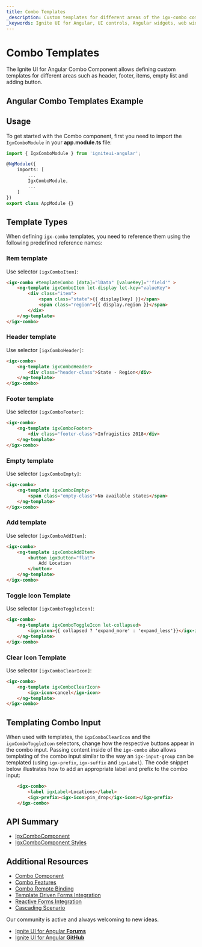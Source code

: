 ```yaml
---
title: Combo Templates
_description: Custom templates for different areas of the igx-combo component can be defined, including items, header, footer, empty list and adding button.
_keywords: Ignite UI for Angular, UI controls, Angular widgets, web widgets, UI widgets, Angular, Native Angular Components Suite, Native Angular Controls, Native Angular Components Library, Angular Combo components, Angular Templates, Angular Combo Templates
---
```


# Combo Templates
<p class="highlight">
The Ignite UI for Angular Combo Component allows defining custom templates for different areas such as header, footer, items, empty list and adding button.
</p>

## Angular Combo Templates Example


<code-view style="height: 450px;" 
           data-demos-base-url="{environment:demosBaseUrl}" 
           iframe-src="{environment:demosBaseUrl}/lists/combo-template" alt="Angular Combo Templates Example">
</code-view>


## Usage
To get started with the Combo component, first you need to import the `IgxComboModule` in your **app.module.ts** file:

```typescript
import { IgxComboModule } from 'igniteui-angular';

@NgModule({
    imports: [
        ...
        IgxComboModule,
        ...
    ]
})
export class AppModule {}
```

## Template Types
When defining `igx-combo` templates, you need to reference them using the following predefined reference names:

### Item template
Use selector `[igxComboItem]`:

```html
<igx-combo #templateCombo [data]="lData" [valueKey]="'field'" >
    <ng-template igxComboItem let-display let-key="valueKey">
        <div class="item">
            <span class="state">{{ display[key] }}</span>
            <span class="region">{{ display.region }}</span>
        </div>
    </ng-template>
</igx-combo>
```

### Header template
Use selector `[igxComboHeader]`:

```html
<igx-combo>
    <ng-template igxComboHeader>
        <div class="header-class">State - Region</div>
    </ng-template>
</igx-combo>
```

### Footer template
Use selector `[igxComboFooter]`:

```html
<igx-combo>
    <ng-template igxComboFooter>
        <div class="footer-class">Infragistics 2018</div>
    </ng-template>
</igx-combo>
```

### Empty template
Use selector `[igxComboEmpty]`:

```html
<igx-combo>
    <ng-template igxComboEmpty>
        <span class="empty-class">No available states</span>
    </ng-template>
</igx-combo>
```

### Add template
Use selector `[igxComboAddItem]`:

```html
<igx-combo>
    <ng-template igxComboAddItem>
        <button igxButton="flat">
            Add Location
        </button>
    </ng-template>
</igx-combo>
```

### Toggle Icon Template
Use selector `[igxComboToggleIcon]`:

```html
<igx-combo>
    <ng-template igxComboToggleIcon let-collapsed>
        <igx-icon>{{ collapsed ? 'expand_more' : 'expand_less'}}</igx-icon>
    </ng-template>
</igx-combo>
```

### Clear Icon Template
Use selector `[igxComboClearIcon]`:

```html
<igx-combo>
    <ng-template igxComboClearIcon>
        <igx-icon>cancel</igx-icon>
    </ng-template>
</igx-combo>
```

## Templating Combo Input
When used with templates, the `igxComboClearIcon` and the `igxComboToggleIcon` selectors, change how the respective buttons appear in the combo input. Passing content inside of the `igx-combo` also allows templating of the combo input similar to the way an `igx-input-group` can be templated (using `igx-prefix`, `igx-suffix` and `igxLabel`). The code snippet below illustrates how to add an appropriate label and prefix to the combo input:

```html
    <igx-combo>
        <label igxLabel>Locations</label>
        <igx-prefix><igx-icon>pin_drop</igx-icon></igx-prefix>
    </igx-combo>
```

## API Summary
<div class="divider--half"></div>

* [IgxComboComponent]({environment:angularApiUrl}/classes/igxcombocomponent.html) 
* [IgxComboComponent Styles]({environment:sassApiUrl}/index.html#function-igx-combo-theme)

## Additional Resources
<div class="divider--half"></div>

* [Combo Component](combo.md)
* [Combo Features](combo-features.md)
* [Combo Remote Binding](combo-remote.md)
* [Template Driven Forms Integration](input-group.md)
* [Reactive Forms Integration](input-group-reactive-forms.md)
* [Cascading Scenario](combo-cascading.md)

Our community is active and always welcoming to new ideas.

* [Ignite UI for Angular **Forums**](https://www.infragistics.com/community/forums/f/ignite-ui-for-angular)
* [Ignite UI for Angular **GitHub**](https://github.com/IgniteUI/igniteui-angular)
